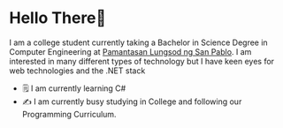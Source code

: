 # Hello There👋

I am a college student currently taking a Bachelor in Science Degree in Computer
Engineering at [Pamantasan Lungsod ng San Pablo][DLSP]. I am interested in many
different types of technology but I have keen eyes for web technologies and the
.NET stack

* 🗒️ I am currently learning C#
* ✍️  I am currently busy studying in College and following our Programming Curriculum.



[DLSP]: https://www.facebook.com/PLSPOfficialFBPage
